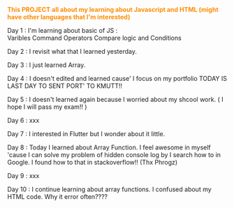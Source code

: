 <!DOCTYPE html>
<html>
  <head>  
    <b><font color="#FF8C00"> This PROJECT all about my learning about Javascript and HTML (might have other languages that I'm interested) </font></b> 
  </head>
  <body>
    <p> Day 1  : I'm learning about basic of JS : <br>
      Varibles Command Operators Compare logic and Conditions
    </p>
    <p> Day 2 : I revisit what that I learned yesterday. 
    </p>
    <p> Day 3 : I just learned Array. </p>
    <p> Day 4 : I doesn't edited and learned cause' I focus on my portfolio TODAY IS LAST DAY TO SENT PORT' TO KMUTT!!</p>
    <p> Day 5 : I doesn't learned again because I worried about my shcool work. ( I hope I will pass my exam!! ) <p/>
    <p> Day 6 : xxx </p>
    <p> Day 7 : I interested in Flutter but I wonder about it little.</p>
    <p> Day 8 : Today I learned about Array Function. I feel awesome in myself 'cause I can solve my problem of hidden console log by I search how to in Google. I found how to that in stackoverflow!! (Thx Phrogz) </p>
    <p> Day 9 : xxx </p>
    <p> Day 10 : I continue learning about array functions. I confused about my HTML code. Why it error often???? </p>
   
    
  </body>
</html>
